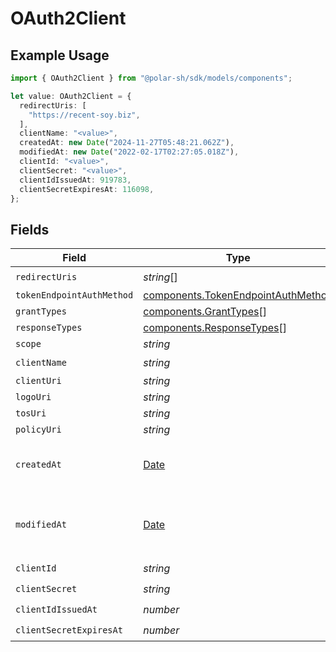 # OAuth2Client

## Example Usage

```typescript
import { OAuth2Client } from "@polar-sh/sdk/models/components";

let value: OAuth2Client = {
  redirectUris: [
    "https://recent-soy.biz",
  ],
  clientName: "<value>",
  createdAt: new Date("2024-11-27T05:48:21.062Z"),
  modifiedAt: new Date("2022-02-17T02:27:05.018Z"),
  clientId: "<value>",
  clientSecret: "<value>",
  clientIdIssuedAt: 919783,
  clientSecretExpiresAt: 116098,
};
```

## Fields

| Field                                                                                         | Type                                                                                          | Required                                                                                      | Description                                                                                   |
| --------------------------------------------------------------------------------------------- | --------------------------------------------------------------------------------------------- | --------------------------------------------------------------------------------------------- | --------------------------------------------------------------------------------------------- |
| `redirectUris`                                                                                | *string*[]                                                                                    | :heavy_check_mark:                                                                            | N/A                                                                                           |
| `tokenEndpointAuthMethod`                                                                     | [components.TokenEndpointAuthMethod](../../models/components/tokenendpointauthmethod.md)      | :heavy_minus_sign:                                                                            | N/A                                                                                           |
| `grantTypes`                                                                                  | [components.GrantTypes](../../models/components/granttypes.md)[]                              | :heavy_minus_sign:                                                                            | N/A                                                                                           |
| `responseTypes`                                                                               | [components.ResponseTypes](../../models/components/responsetypes.md)[]                        | :heavy_minus_sign:                                                                            | N/A                                                                                           |
| `scope`                                                                                       | *string*                                                                                      | :heavy_minus_sign:                                                                            | N/A                                                                                           |
| `clientName`                                                                                  | *string*                                                                                      | :heavy_check_mark:                                                                            | N/A                                                                                           |
| `clientUri`                                                                                   | *string*                                                                                      | :heavy_minus_sign:                                                                            | N/A                                                                                           |
| `logoUri`                                                                                     | *string*                                                                                      | :heavy_minus_sign:                                                                            | N/A                                                                                           |
| `tosUri`                                                                                      | *string*                                                                                      | :heavy_minus_sign:                                                                            | N/A                                                                                           |
| `policyUri`                                                                                   | *string*                                                                                      | :heavy_minus_sign:                                                                            | N/A                                                                                           |
| `createdAt`                                                                                   | [Date](https://developer.mozilla.org/en-US/docs/Web/JavaScript/Reference/Global_Objects/Date) | :heavy_check_mark:                                                                            | Creation timestamp of the object.                                                             |
| `modifiedAt`                                                                                  | [Date](https://developer.mozilla.org/en-US/docs/Web/JavaScript/Reference/Global_Objects/Date) | :heavy_check_mark:                                                                            | Last modification timestamp of the object.                                                    |
| `clientId`                                                                                    | *string*                                                                                      | :heavy_check_mark:                                                                            | N/A                                                                                           |
| `clientSecret`                                                                                | *string*                                                                                      | :heavy_check_mark:                                                                            | N/A                                                                                           |
| `clientIdIssuedAt`                                                                            | *number*                                                                                      | :heavy_check_mark:                                                                            | N/A                                                                                           |
| `clientSecretExpiresAt`                                                                       | *number*                                                                                      | :heavy_check_mark:                                                                            | N/A                                                                                           |